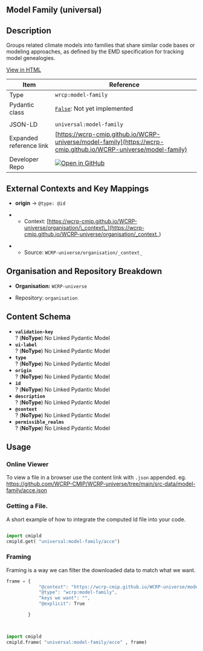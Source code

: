 

<section id="description">

# Model Family  (universal)



## Description
Groups related climate models into families that share similar code bases or modeling approaches, as defined by the EMD specification for tracking model genealogies.

[View in HTML](https://wcrp-cmip.github.io/WCRP-universe/model-family/model-family)

</section>



<section id="info">


| Item | Reference |
| --- | --- |
| Type | `wrcp:model-family` |
| Pydantic class | [`False`](https://github.com/ESGF/esgf-vocab/blob/main/src/esgvoc/api/data_descriptors/False.py):  Not yet implemented |
| | |
| JSON-LD | `universal:model-family` |
| Expanded reference link | [https://wcrp-cmip.github.io/WCRP-universe/model-family](https://wcrp-cmip.github.io/WCRP-universe/model-family) |
| Developer Repo | [![Open in GitHub](https://img.shields.io/badge/Open-GitHub-blue?logo=github&style=flat-square)](https://github.com/WCRP-CMIP/WCRP-universe/tree/main/src-data/model-family) |


</section>
    <section id="links">

 </section>

## External Contexts and Key Mappings

 </section>

- **origin** → `@type: @id`
 </section>

- - Context: [https://wcrp-cmip.github.io/WCRP-universe/organisation/\_context\_](https://wcrp-cmip.github.io/WCRP-universe/organisation/_context_)
 </section>

- - Source: `WCRP-universe/organisation/_context_`

 </section>


## Organisation and Repository Breakdown

 </section>

- **Organisation:** `WCRP-universe`
 </section>

  - Repository: `organisation`
 </section>


<section id="schema">

## Content Schema

- **`validation-key`**  
  ? (**NoType**)
  No Linked Pydantic Model 
- **`ui-label`**  
  ? (**NoType**)
  No Linked Pydantic Model 
- **`type`**  
  ? (**NoType**)
  No Linked Pydantic Model 
- **`origin`**  
  ? (**NoType**)
  No Linked Pydantic Model 
- **`id`**  
  ? (**NoType**)
  No Linked Pydantic Model 
- **`description`**  
  ? (**NoType**)
  No Linked Pydantic Model 
- **`@context`**  
  ? (**NoType**)
  No Linked Pydantic Model 
- **`permissible_realms`**  
  ? (**NoType**)
  No Linked Pydantic Model 





</section>   

<section id="usage">

## Usage

### Online Viewer 
To view a file in a browser use the content link with `.json` appended. 
eg. https://github.com/WCRP-CMIP/WCRP-universe/tree/main/src-data/model-family/acce.json

### Getting a File. 

A short example of how to integrate the computed ld file into your code. 

```python

import cmipld
cmipld.get( "universal:model-family/acce")

```

### Framing
Framing is a way we can filter the downloaded data to match what we want. 
```js
frame = {
            "@context": "https://wcrp-cmip.github.io/WCRP-universe/model-family/_context_",
            "@type": "wcrp:model-family",
            "keys we want": "",
            "@explicit": True

        }
        
```

```python

import cmipld
cmipld.frame( "universal:model-family/acce" , frame)

```
</section>

    